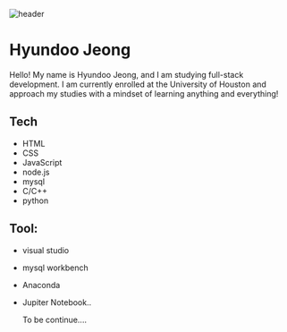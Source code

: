 ![header](https://capsule-render.vercel.app/api?type=wave&color=auto&height=300&section=header&text=Welcome!&fontSize=90)
# Hyundoo Jeong




Hello!
My name 
is Hyundoo Jeong, and I am studying full-stack development.
I am currently enrolled at the University of Houston and approach my studies with a mindset of learning anything and everything!



## Tech

-  HTML
- CSS
- JavaScript
- node.js
- mysql
- C/C++
- python


## Tool: 
- visual studio
- mysql workbench
- Anaconda
- Jupiter Notebook..

  To be continue....
